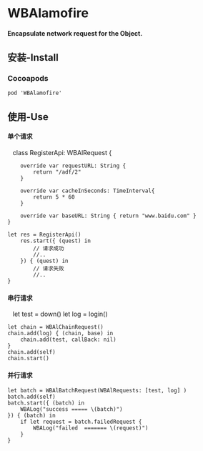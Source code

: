 # WBAlamofire
#### Encapsulate network request for the Object.

## 安装-Install
### Cocoapods

    pod 'WBAlamofire'

## 使用-Use

#### 单个请求

    class RegisterApi: WBAlRequest {

        override var requestURL: String {
            return "/adf/2"
        }

        override var cacheInSeconds: TimeInterval{
            return 5 * 60
        }

        override var baseURL: String { return "www.baidu.com" }
    }
    
    let res = RegisterApi()
        res.start({ (quest) in
            // 请求成功
            //..
        }) { (quest) in
            // 请求失败
            //..
    }
    
#### 串行请求

    let test = down()
    let log = login()
    
    let chain = WBAlChainRequest()
    chain.add(log) { (chain, base) in
        chain.add(test, callBack: nil)
    }
    chain.add(self)
    chain.start()
    
#### 并行请求
    let batch = WBAlBatchRequest(WBAlRequests: [test, log] )
    batch.add(self)
    batch.start({ (batch) in
        WBALog("success ===== \(batch)")
    }) { (batch) in
        if let request = batch.failedRequest {
            WBALog("failed  ======= \(request)")
        }
    }
